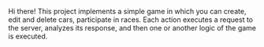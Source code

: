 Hi there! This project implements a simple game in which you can create, edit and delete cars, participate in races. Each action executes a request to the server, analyzes its response, and then one or another logic of the game is executed.
